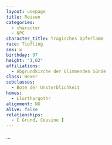 ```yaml
---
layout: usepage
title: Reisen
categories:
  - character
  - NPC
character_title: Tragisches Opferlamm
race: Tiefling
sex: w
birthday: 97
height: "1,62"
affiliations:
  - Abgrundkirche der Glimmenden Sünde
class: Hexer
subclasses:
  - Bote der Unsterblichkeit
homes:
  - Llurthargothr
alignment: NG
alive: false
relationships:
  - [ Grund, Cousine ]
---
```


...